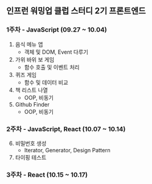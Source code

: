## 인프런 워밍업 클럽 스터디 2기 프론트엔드

### 1주차 - JavaScript (09.27 ~ 10.04)

1. 음식 메뉴 앱
   - 객체 및 DOM, Event 다루기
2. 가위 바위 보 게임
   - 함수 호출 및 이벤트 처리
3. 퀴즈 게임
   - 함수 및 데이터 비교
4. 책 리스트 나열
   - OOP, 비동기
5. Github Finder
   - OOP, 비동기

### 2주차 - JavaScript, React (10.07 ~ 10.14)

6. 비밀번호 생성
   - Iterator, Generator, Design Pattern
7. 타이핑 테스트

### 3주차 - React (10.15 ~ 10.17)
